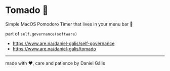 # Tomado 🍅
Simple MacOS Pomodoro Timer that lives in your menu bar 🌱

part of `self.governance(software)`
- https://www.are.na/daniel-galis/self-governance
- https://www.are.na/daniel-galis/tomado

---

made with ❤️, care and patience by Daniel Gális
